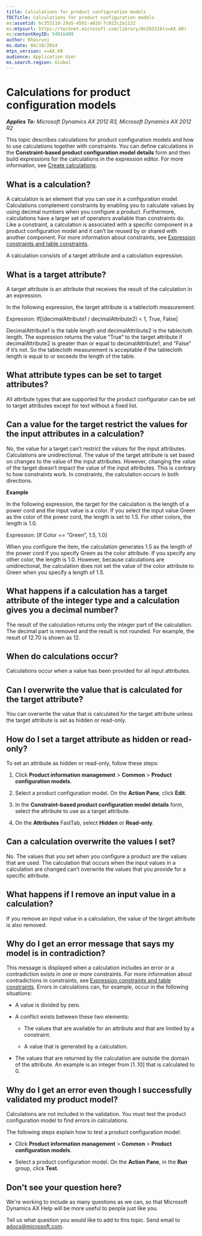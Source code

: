 ```yaml
---
title: Calculations for product configuration models
TOCTitle: Calculations for product configuration models
ms:assetid: bc35311d-29a5-4501-a02d-7c022c2a1132
ms:mtpsurl: https://technet.microsoft.com/library/Dn283316(v=AX.60)
ms:contentKeyID: 54916489
author: Khairunj
ms.date: 04/18/2014
mtps_version: v=AX.60
audience: Application User
ms.search.region: Global
---
```


# Calculations for product configuration models 


_**Applies To:** Microsoft Dynamics AX 2012 R3, Microsoft Dynamics AX 2012 R2_

This topic describes calculations for product configuration models and how to use calculations together with constraints. You can define calculations in the **Constraint-based product configuration model details** form and then build expressions for the calculations in the expression editor. For more information, see [Create calculations](create-calculations.md).

## What is a calculation?

A calculation is an element that you can use in a configuration model. Calculations complement constraints by enabling you to calculate values by using decimal numbers when you configure a product. Furthermore, calculations have a larger set of operators available than constraints do. Like a constraint, a calculation is associated with a specific component in a product configuration model and it can’t be reused by or shared with another component. For more information about constraints, see [Expression constraints and table constraints](expression-constraints-and-table-constraints.md).

A calculation consists of a target attribute and a calculation expression.

## What is a target attribute?

A target attribute is an attribute that receives the result of the calculation in an expression.

In the following expression, the target attribute is a tablecloth measurement:

Expression: If\[(decimalAttribute1 / decimalAttribute2) \< 1, True, False\]

DecimalAttribute1 is the table length and decimalAttribute2 is the tablecloth length. The expression returns the value “True” to the target attribute if decimalAttribute2 is greater than or equal to decimalAttribute1, and “False” if it’s not. So the tablecloth measurement is acceptable if the tablecloth length is equal to or exceeds the length of the table.

## What attribute types can be set to target attributes?

All attribute types that are supported for the product configurator can be set to target attributes except for text without a fixed list.

## Can a value for the target restrict the values for the input attributes in a calculation?

No, the value for a target can’t restrict the values for the input attributes. Calculations are unidirectional. The value of the target attribute is set based on changes to the value of the input attributes. However, changing the value of the target doesn’t impact the value of the input attributes. This is contrary to how constraints work. In constraints, the calculation occurs in both directions.

**Example**

In the following expression, the target for the calculation is the length of a power cord and the input value is a color. If you select the input value Green as the color of the power cord, the length is set to 1.5. For other colors, the length is 1.0.

Expression: \[If Color == “Green”, 1.5, 1.0\]

When you configure the item, the calculation generates 1.5 as the length of the power cord if you specify Green as the color attribute. If you specify any other color, the length is 1.0. However, because calculations are unidirectional, the calculation does not set the value of the color attribute to Green when you specify a length of 1.5.

## What happens if a calculation has a target attribute of the integer type and a calculation gives you a decimal number?

The result of the calculation returns only the integer part of the calculation. The decimal part is removed and the result is not rounded. For example, the result of 12.70 is shown as 12.

## When do calculations occur?

Calculations occur when a value has been provided for all input attributes.

## Can I overwrite the value that is calculated for the target attribute?

You can overwrite the value that is calculated for the target attribute unless the target attribute is set as hidden or read-only.

## How do I set a target attribute as hidden or read-only?

To set an attribute as hidden or read-only, follow these steps:

1.  Click **Product information management** \> **Common** \> **Product configuration models**.

2.  Select a product configuration model. On the **Action Pane**, click **Edit**.

3.  In the **Constraint-based product configuration model details** form, select the attribute to use as a target attribute.

4.  On the **Attributes** FastTab, select **Hidden** or **Read-only**.

## Can a calculation overwrite the values I set?

No. The values that you set when you configure a product are the values that are used. The calculation that occurs when the input values in a calculation are changed can’t overwrite the values that you provide for a specific attribute.

## What happens if I remove an input value in a calculation?

If you remove an input value in a calculation, the value of the target attribute is also removed.

## Why do I get an error message that says my model is in contradiction?

This message is displayed when a calculation includes an error or a contradiction exists in one or more constraints. For more information about contradictions in constraints, see [Expression constraints and table constraints](expression-constraints-and-table-constraints.md). Errors in calculations can, for example, occur in the following situations:

  - A value is divided by zero.

  - A conflict exists between these two elements:
    
      - The values that are available for an attribute and that are limited by a constraint.
    
      - A value that is generated by a calculation.

  - The values that are returned by the calculation are outside the domain of the attribute. An example is an integer from \[1..10\] that is calculated to 0.

## Why do I get an error even though I successfully validated my product model?

Calculations are not included in the validation. You must test the product configuration model to find errors in calculations.

The following steps explain how to test a product configuration model:

  - Click **Product information management** \> **Common** \> **Product configuration models**.

  - Select a product configuration model. On the **Action Pane**, in the **Run** group, click **Test**.

## Don't see your question here?

We're working to include as many questions as we can, so that Microsoft Dynamics AX Help will be more useful to people just like you.

Tell us what question you would like to add to this topic. Send email to <adocs@microsoft.com>.

  


